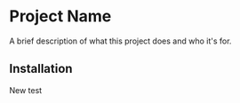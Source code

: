 # Project Name

A brief description of what this project does and who it's for.

## Installation
 New test